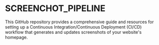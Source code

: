 # SCREENCHOT_PIPELINE
This GitHub repository provides a comprehensive guide and resources for setting up a Continuous Integration/Continuous Deployment (CI/CD) workflow that generates and updates screenshots of your website's homepage. 
